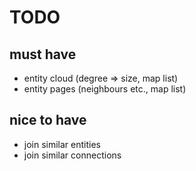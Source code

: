 TODO
====

must have
---------

- entity cloud (degree => size, map list)
- entity pages (neighbours etc., map list)

nice to have
------------

- join similar entities
- join similar connections
